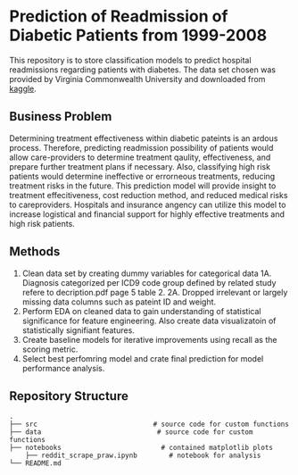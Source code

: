 # Prediction of Readmission of Diabetic Patients from 1999-2008

This repository is to store classification models to predict hospital readmissions regarding patients with diabetes. The data set chosen was provided by Virginia Commonwealth University and downloaded from [kaggle](https://www.kaggle.com/brandao/diabetes).

## Business Problem
Determining treatment effectiveness within diabetic pateints is an ardous process. Therefore, predicting readmission possibility of patients would allow care-providers to determine treatment qaulity, effectiveness, and prepare further treatment plans if necessary. Also, classifying high risk patients would determine ineffective or errorneous treatments, reducing treatment risks in the future. This prediction model will provide insight to treatment effecitiveness, cost reduction method, and reduced medical risks to careproviders. Hospitals and insurance angency can utilize this model to increase logistical and financial support for highly effective treatments and high risk patients.

## Methods

1. Clean data set by creating dummy variables for categorical data
    1A. Diagnosis categorized per ICD9 code group defined by related study refere to decription.pdf page 5 table 2.
    2A. Dropped irrelevant or largely missing data columns such as pateint ID and weight.
2. Perform EDA on cleaned data to gain understanding of statistical significance for feature engineering. Also create data visualizatoin of statistically signifiant features.
3. Create baseline models for iterative improvements using recall as the scoring metric.
4. Select best perfomring model and crate final prediction for model performance analysis.

## Repository Structure
    .
    ├── src                             # source code for custom functions
    ├── data                             # source code for custom functions
    ├── notebooks                         # contained matplotlib plots  
        ├── reddit_scrape_praw.ipynb        # notebook for analysis
    └── README.md